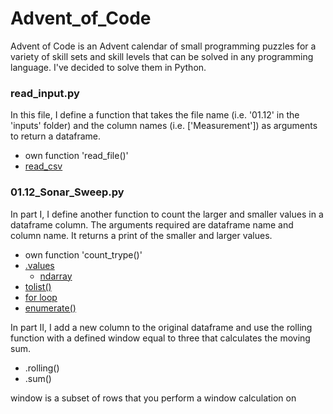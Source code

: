 # Advent_of_Code

Advent of Code is an Advent calendar of small programming puzzles for a variety of skill sets and skill levels that can be solved in any programming language. I've decided to solve them in Python.

### read_input.py

In this file, I define a function that takes the file name (i.e. '01.12' in the 'inputs' folder) and the column names (i.e. ['Measurement']) as arguments to return a dataframe.

- own function 'read_file()'
- [read_csv](https://pandas.pydata.org/docs/reference/api/pandas.read_csv.html)

### 01.12_Sonar_Sweep.py

In part I, I define another function to count the larger and smaller values in a dataframe column. The arguments required are dataframe name and column name. It returns a print of the smaller and larger values.

- own function 'count_trype()'
- [.values](https://pandas.pydata.org/docs/reference/api/pandas.DataFrame.values.html)
   -  [ndarray](https://numpy.org/doc/stable/reference/arrays.ndarray.html)
- [tolist()](https://numpy.org/doc/stable/reference/generated/numpy.ndarray.tolist.html#numpy.ndarray.tolist)
- [for loop](https://docs.python.org/3/tutorial/controlflow.html)
- [enumerate()](https://docs.python.org/3/library/functions.html#enumerate)

In part II, I add a new column to the original dataframe and use the rolling function with a defined window equal to three that calculates the moving sum.

- .rolling()
- .sum()

window is a subset of rows that you perform a window calculation on
